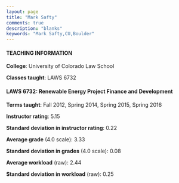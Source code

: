 ```yaml
---
layout: page
title: "Mark Safty" 
comments: true
description: "blanks"
keywords: "Mark Safty,CU,Boulder"
---
```

<head>
<script src="https://ajax.googleapis.com/ajax/libs/jquery/2.1.3/jquery.min.js"></script>
<script src="https://dl.dropboxusercontent.com/s/pc42nxpaw1ea4o9/highcharts.js?dl=0"></script>
<!-- <script src="../assets/js/highcharts.js"></script> -->
<style type="text/css">@font-face {
	font-family: "Bebas Neue";
	src: url(https://www.filehosting.org/file/details/544349/BebasNeue Regular.otf) format("opentype");
	}
	h1.Bebas { 
		font-family: "Bebas Neue", Verdana, Tahoma;
	}
</style>
</head>
	   
#### TEACHING INFORMATION

**College**: University of Colorado Law School

**Classes taught**: LAWS 6732

#### LAWS 6732: Renewable Energy Project Finance and Development

**Terms taught**: Fall 2012, Spring 2014, Spring 2015, Spring 2016

**Instructor rating**: 5.15

**Standard deviation in instructor rating**: 0.22

**Average grade** (4.0 scale): 3.33

**Standard deviation in grades** (4.0 scale): 0.08

**Average workload** (raw): 2.44

**Standard deviation in workload** (raw): 0.25

